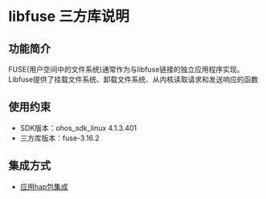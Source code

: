 # libfuse 三方库说明
## 功能简介
FUSE(用户空间中的文件系统)通常作为与libfuse链接的独立应用程序实现。Libfuse提供了挂载文件系统、卸载文件系统、从内核读取请求和发送响应的函数
## 使用约束
- SDK版本：ohos_sdk_linux 4.1.3.401
- 三方库版本：fuse-3.16.2

## 集成方式
+ [应用hap包集成](docs/hap_integrate.md)
